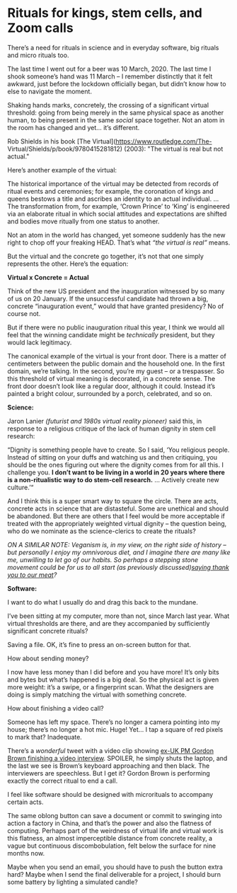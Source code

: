 # Rituals for kings, stem cells, and Zoom calls

There’s a need for rituals in science and in everyday software, big rituals
and micro rituals too.

The last time I went out for a beer was 10 March, 2020. The last time I shook
someone’s hand was 11 March – I remember distinctly that it felt awkward, just
before the lockdown officially began, but didn’t know how to else to navigate
the moment.

Shaking hands marks, concretely, the crossing of a significant virtual
threshold: going from being merely in the same physical space as another
human, to being present in the same _social_ space together. Not an atom in
the room has changed and yet… it’s different.

Rob Shields in his book [The Virtual](https://www.routledge.com/The-
Virtual/Shields/p/book/9780415281812) (2003): "The virtual is real but not
actual."

Here’s another example of the virtual:

The historical importance of the virtual may be detected from records of
ritual events and ceremonies; for example, the coronation of kings and queens
bestows a title and ascribes an identity to an actual individual. … The
transformation from, for example, ‘Crown Prince’ to ‘King’ is engineered via
an elaborate ritual in which social attitudes and expectations are shifted and
bodies move ritually from one status to another.

Not an atom in the world has changed, yet someone suddenly has the new right
to chop off your freaking HEAD. That’s what _“the virtual is real”_ means.

But the virtual and the concrete go together, it’s not that one simply
represents the other. Here’s the equation:

**Virtual x Concrete = Actual**

Think of the new US president and the inauguration witnessed by so many of us
on 20 January. If the unsuccessful candidate had thrown a big, concrete
“inauguration event,” would that have granted presidency? No of course not.

But if there were no public inauguration ritual this year, I think we would
all feel that the winning candidate might be _technically_ president, but they
would lack legitimacy.

The canonical example of the virtual is your front door. There is a matter of
centimeters between the public domain and the household one. In the first
domain, we’re talking. In the second, you’re my guest – or a trespasser. So
this threshold of virtual meaning is decorated, in a concrete sense. The front
door doesn’t look like a regular door, although it could. Instead it’s painted
a bright colour, surrounded by a porch, celebrated, and so on.

**Science:**

Jaron Lanier _(futurist and 1980s virtual reality pioneer)_ said this, in
response to a religious critique of the lack of human dignity in stem cell
research:

“Dignity is something people have to create. So I said, ‘You religious people.
Instead of sitting on your duffs and watching us and then critiquing, you
should be the ones figuring out where the dignity comes from for all this. I
challenge you. **I don’t want to be living in a world in 20 years where there
is a non-ritualistic way to do stem-cell research.** … Actively create new
culture.’“

And I think this is a super smart way to square the circle. There are acts,
concrete acts in science that are distasteful. Some are unethical and should
be abandoned. But there are others that I feel would be more acceptable if
treated with the appropriately weighted virtual dignity – the question being,
who do we nominate as the science-clerics to create the rituals?

_ON A SIMILAR NOTE: Veganism is, in my view, on the right side of history –
but personally I enjoy my omnivorous diet, and I imagine there are many like
me, unwilling to let go of our habits. So perhaps a stepping stone movement
could be for us to all start (as previously discussed)[saying thank you to our
meat](/home/2019/06/06/grativore)?_

**Software:**

I want to do what I usually do and drag this back to the mundane.

I’ve been sitting at my computer, more than not, since March last year. What
virtual thresholds are there, and are they accompanied by sufficiently
significant concrete rituals?

Saving a file. OK, it’s fine to press an on-screen button for that.

How about sending money?

I now have less money than I did before and you have more! It’s only bits and
bytes but what’s happened is a big deal. So the physical act is given more
weight: it’s a swipe, or a fingerprint scan. What the designers are doing is
simply matching the virtual with something concrete.

How about finishing a video call?

Someone has left my space. There’s no longer a camera pointing into my house;
there’s no longer a hot mic. Huge! Yet… I tap a square of red pixels to mark
that? Inadequate.

There’s a _wonderful_ tweet with a video clip showing [ex-UK PM Gordon Brown
finishing a video
interview](https://twitter.com/scottygb/status/1304333932779855872). SPOILER,
he simply shuts the laptop, and the last we see is Brown’s keyboard
approaching and then black. The interviewers are speechless. But I get it?
Gordon Brown is performing exactly the correct ritual to end a call.

I feel like software should be designed with microrituals to accompany certain
acts.

The same oblong button can save a document or commit to swinging into action a
factory in China, and that’s the power and also the flatness of computing.
Perhaps part of the weirdness of virtual life and virtual work is this
flatness, an almost imperceptible distance from concrete reality, a vague but
continuous discombobulation, felt below the surface for nine months now.

Maybe when you send an email, you should have to push the button extra hard?
Maybe when I send the final deliverable for a project, I should burn some
battery by lighting a simulated candle?
